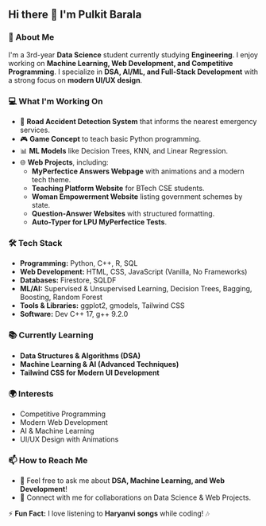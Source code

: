 ## Hi there 👋 I'm Pulkit Barala

### 🚀 About Me
I'm a 3rd-year **Data Science** student currently studying **Engineering**. I enjoy working on **Machine Learning, Web Development, and Competitive Programming**. I specialize in **DSA, AI/ML, and Full-Stack Development** with a strong focus on **modern UI/UX design**.

### 💻 What I'm Working On
- 🚗 **Road Accident Detection System** that informs the nearest emergency services.
- 🎮 **Game Concept** to teach basic Python programming.
- 📊 **ML Models** like Decision Trees, KNN, and Linear Regression.
- 🌐 **Web Projects**, including:
  - **MyPerfectice Answers Webpage** with animations and a modern tech theme.
  - **Teaching Platform Website** for BTech CSE students.
  - **Woman Empowerment Website** listing government schemes by state.
  - **Question-Answer Websites** with structured formatting.
  - **Auto-Typer for LPU MyPerfectice Tests**.

### 🛠️ Tech Stack
- **Programming:** Python, C++, R, SQL
- **Web Development:** HTML, CSS, JavaScript (Vanilla, No Frameworks)
- **Databases:** Firestore, SQLDF
- **ML/AI:** Supervised & Unsupervised Learning, Decision Trees, Bagging, Boosting, Random Forest
- **Tools & Libraries:** ggplot2, gmodels, Tailwind CSS
- **Software:** Dev C++ 17, g++ 9.2.0

### 📚 Currently Learning
- **Data Structures & Algorithms (DSA)**
- **Machine Learning & AI (Advanced Techniques)**
- **Tailwind CSS for Modern UI Development**

### 🌍 Interests
- Competitive Programming
- Modern Web Development
- AI & Machine Learning
- UI/UX Design with Animations

### 📫 How to Reach Me
- 💬 Feel free to ask me about **DSA, Machine Learning, and Web Development**!
- 📩 Connect with me for collaborations on Data Science & Web Projects.

⚡ **Fun Fact:** I love listening to **Haryanvi songs** while coding! 🎶
